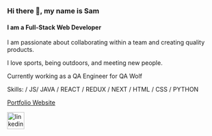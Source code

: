 ### Hi there 👋, my name is Sam
#### I am a Full-Stack Web Developer
I am passionate about collaborating within a team and creating quality products. 

I love sports, being outdoors, and meeting new people.

Currently working as a QA Engineer for QA Wolf


Skills: / JS/ JAVA / REACT / REDUX / NEXT / HTML / CSS / PYTHON

[Portfolio Website](https://www.samlalli.com/)

[<img src='https://cdn.jsdelivr.net/npm/simple-icons@3.0.1/icons/linkedin.svg' alt='linkedin' height='40'>](https://www.linkedin.com/in/samlalli/)  



<!--
**sam-lalli/sam-lalli** is a ✨ _special_ ✨ repository because its `README.md` (this file) appears on your GitHub profile.

Here are some ideas to get you started:

- 🔭 I’m currently working on ...
- 🌱 I’m currently learning ...
- 👯 I’m looking to collaborate on ...
- 🤔 I’m looking for help with ...
- 💬 Ask me about ...
- 📫 How to reach me: ...
- 😄 Pronouns: ...
- ⚡ Fun fact: ...
-->
